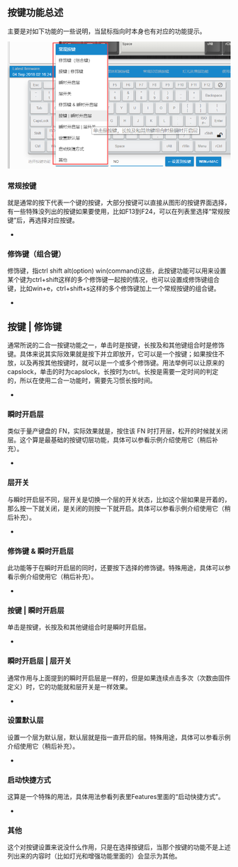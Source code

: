 ## 按键功能总述

主要是对如下功能的一些说明，当鼠标指向时本身也有对应的功能提示。

![](/assets/KEYMAP_key_actions.png)

### 常规按键

就是通常的按下代表一个键的按键，大部分按键可以直接从图形的按键界面选择，有一些特殊没列出的按键如果要使用，比如F13到F24，可以在列表里选择“常规按键”后，再选择对应按键。

-

### 修饰键（组合键）

修饰键，指ctrl shift alt\(option\) win\(command\)这些，此按键功能可以用来设置某个键为ctrl+shift这样的多个修饰键一起按的情况，也可以设置成修饰键组合键，比如win+e，ctrl+shift+s这样的多个修饰键加上一个常规按键的组合键。

-

## 按键 \| 修饰键

通常所说的二合一按键功能之一，单击时是按键，长按及和其他键组合时是修饰键。具体来说其实际效果就是按下并立即放开，它可以是一个按键；如果按住不放，以及再按其他按键时，就可以是一个或多个修饰键。用法举例可以让原来的capslock，单击的时为capslock，长按时为ctrl。长按是需要一定时间的判定的，所以在使用二合一功能时，需要先习惯长按时间。

-

### 瞬时开启层

类似于量产键盘的 FN，实际效果就是，按住该 FN 时打开层，松开的时候就关闭层。这个算是最基础的按键切层功能，具体可以参看示例介绍使用它（稍后补充）。

-

### 层开关

与瞬时开启层不同，层开关是切换一个层的开关状态，比如这个层如果是开着的，那么按一下就关闭，是关闭的则按一下就开启。具体可以参看示例介绍使用它（稍后补充）。

-

### 修饰键 & 瞬时开启层

此功能等于在瞬时开启层的同时，还要按下选择的修饰键。特殊用途，具体可以参看示例介绍使用它（稍后补充）。

-

### 按键 \| 瞬时开启层

单击是按键，长按及和其他键组合时是瞬时开启层。

-

### 瞬时开启层 \| 层开关

通常作用与上面提到的瞬时开启层是一样的，但是如果连续点击多次（次数由固件定义）时，它的功能就和层开关是一样效果。

-

### 设置默认层

设置一个层为默认层，默认层就是指一直开启的层。特殊用途，具体可以参看示例介绍使用它（稍后补充）。

-

### 启动快捷方式

这算是一个特殊的用法，具体用法参看列表里Features里面的“启动快捷方式”。

-

### 其他

这个对按键设置来说没什么作用，只是在选择按键后，当那个按键的功能不是上述列出来的内容时（比如灯光和增强功能里面的）会显示为其他。



